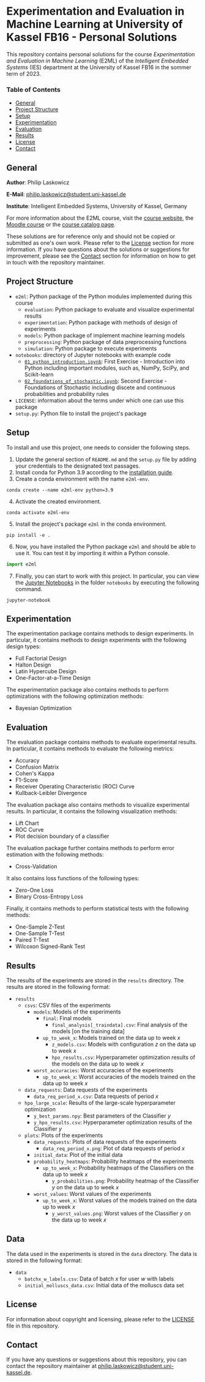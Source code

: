 # Experimentation and Evaluation in Machine Learning at University of Kassel FB16 - Personal Solutions

This repository contains personal solutions for the course *Experimentation and Evaluation in Machine Learning* (E2ML) of the *Intelligent Embedded Systems* (IES) department at the University of Kassel FB16 in the sommer term of 2023.

### Table of Contents

- [General](#general)
- [Project Structure](#project-structure)
- [Setup](#setup)
- [Experimentation](#experimentation)
- [Evaluation](#evaluation)
- [Results](#results)
- [License](#license)
- [Contact](#contact)

## General

**Author**: Philip Laskowicz

**E-Mail**: <philip.laskowicz@student.uni-kassel.de>

**Institute**: Intelligent Embedded Systems, University of Kassel, Germany


For more information about the E2ML course, visit the [course website](https://www.uni-kassel.de/eecs/ies/lehre/sommersemester-2023), the [Moodle course](https://moodle.uni-kassel.de/course/view.php?id=8349) or the [course catalog page](https://portal.uni-kassel.de/qisserver/rds?state=verpublish&status=init&vmfile=no&publishid=219889&moduleCall=webInfo&publishConfFile=webInfo&publishSubDir=veranstaltung&noDBAction=y&init=y).

These solutions are for reference only and should not be copied or submitted as one's own work. Please refer to the [License](#license) section for more information. If you have questions about the solutions or suggestions for improvement, please see the [Contact](#contact) section for information on how to get in touch with the repository maintainer.


## Project Structure

- `e2ml`: Python package of the Python modules implemented during this course
    - `evaluation`: Python package to evaluate and visualize experimental results
    - `experimentation`: Python package with methods of design of experiments
    - `models`: Python package of implement machine learning models
    - `preprocessing`: Python package of data preprocessing functions
    - `simulation`: Python package to execute experiments
- `notebooks`: directory of Jupyter notebooks with example code
    - [`01_python_introduction.ipynb`](notebooks/01_python_introduction.ipynb): First Exercise - Introduction into Python including 
      important modules, such as, NumPy, SciPy, and Scikit-learn
   - [`02_foundations_of_stochastic.ipynb`](notebooks/02_foundations_of_stochastic.ipynb): Second Exercise - Foundations of Stochastic including 
      discete and continuous probabilities and probability rules
- `LICENSE`: information about the terms under which one can use this package
- `setup.py`: Python file to install the project's package

## Setup

To install and use this project, one needs to consider the following steps.

1. Update the general section of `README.md` and the `setup.py` file by adding your credentials to the designated
text passages.
2. Install conda for Python 3.9 according to the 
   [installation guide](https://conda.io/projects/conda/en/latest/user-guide/install/index.html).
3. Create a conda environment with the name `e2ml-env`.
```shell
conda create --name e2ml-env python=3.9
```
4. Activate the created environment.
```shell
conda activate e2ml-env
```
5. Install the project's package `e2ml` in the conda environment.
```shell
pip install -e .
```
6. Now, you have installed the Python package `e2ml` and should
be able to use it. You can test it by importing it within a Python console.
```python
import e2ml
```
7. Finally, you can start to work with this project. In particular, you can view the 
   [Jupyter Notebooks](https://jupyter-notebook.readthedocs.io/en/stable/) in the folder `notebooks`
   by executing the following command.
```shell
jupyter-notebook
```
## Experimentation

The experimentation package contains methods to design experiments. In particular, it contains methods to design
experiments with the following design types:

- Full Factorial Design
- Halton Design
- Latin Hypercube Design
- One-Factor-at-a-Time Design

The experimentation package also contains methods to perform optimizations with the following optimization methods:

- Bayesian Optimization

## Evaluation

The evaluation package contains methods to evaluate experimental results. In particular, it contains methods to evaluate
the following metrics:

- Accuracy
- Confusion Matrix
- Cohen's Kappa
- F1-Score
- Receiver Operating Characteristic (ROC) Curve
- Kullback-Leibler Divergence

The evaluation package also contains methods to visualize experimental results. In particular, it contains the following
visualization methods:

- Lift Chart
- ROC Curve
- Plot decision boundary of a classifier

The evaluation package further contains methods to perform error estimation with the following methods:

- Cross-Validation

It also contains loss functions of the following types:

- Zero-One Loss
- Binary Cross-Entropy Loss

Finally, it contains methods to perform statistical tests with the following methods:

- One-Sample Z-Test
- One-Sample T-Test
- Paired T-Test
- Wilcoxon Signed-Rank Test

## Results

The results of the experiments are stored in the `results` directory. The results are stored in the following format:

- `results`
   - `csvs`: CSV files of the experiments
      - `models`: Models of the experiments
         - `final`: Final models
            - `final_analysis[_traindata].csv`: Final analysis of the models [on the training data]
         - `up_to_week_x`: Models trained on the data up to week _x_
            - `z_models.csv`: Models with configuration _z_ on the data up to week _x_
            - `hpo_results.csv`: Hyperparameter optimization results of the models on the data up to week _x_
      - `worst_accuracies`: Worst accuracies of the experiments
         - `up_to_week_x`: Worst accuracies of the models trained on the data up to week _x_
   - `data_requests`: Data requests of the experiments
      - `data_req_period_x.csv`: Data requests of period _x_
   - `hpo_large_scale`: Results of the large-scale hyperparameter optimization
      - `y_best_params.npy`: Best parameters of the Classifier _y_
      - `y_hpo_results.csv`: Hyperparameter optimization results of the Classifier _y_
   - `plots`: Plots of the experiments
      - `data_requests`: Plots of data requests of the experiments
         - `data_req_period_x.png`: Plot of data requests of period _x_
      - `initial_data`: Plot of the initial data
      - `probability_heatmaps`: Probability heatmaps of the experiments
         - `up_to_week_x`: Probability heatmaps of the Classifiers on the data up to week _x_
            - `y_probabilities.png`: Probability heatmap of the Classifier _y_ on the data up to week _x_
      - `worst_values`: Worst values of the experiments
         - `up_to_week_x`: Worst values of the models trained on the data up to week _x_
            - `y_worst_values.png`: Worst values of the Classifier _y_ on the data up to week _x_

## Data

The data used in the experiments is stored in the `data` directory. The data is stored in the following format:

- `data`
   - `batchx_w_labels.csv`: Data of batch _x_ for user _w_ with labels
   - `initial_molluscs_data.csv`: Initial data of the molluscs data set

## License

For information about copyright and licensing, please refer to the [LICENSE](LICENSE) file in this repository.

## Contact

If you have any questions or suggestions about this repository, you can contact the repository maintainer at <philip.laskowicz@student.uni-kassel.de>.
